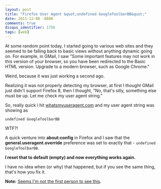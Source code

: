 ```yaml
---
layout: post
title: "Firefox User Agent &quot;undefined GoogleToolbarBB&quot;"
date: 2011-12-08 -0800
comments: true
disqus_identifier: 1756
tags: [web]
---
```

At some random point today, I started going to various web sites and
they seemed to be falling back to basic views without anything dynamic
going on. For example, in GMail, I saw "Some important features may not
work in this version of your browser, so you have been redirected to the
Basic HTML version. Upgrade to a modern browser, such as Google Chrome."

Weird, because it was just working a second ago.

Realizing it was not properly detecting my browser, at first I thought
GMail just didn't support Firefox 8, then I thought, "No, that's silly,
something else must be up. Let me check my user agent string."

So, really quick I hit
[whatsmyuseragent.com](http://whatsmyuseragent.com/) and my user agent
string was showing as

`undefined GoogleToolbarBB`

WTF?!

A quick venture into **about:config** in Firefox and I saw that the
**general.useragent.override** preference was set to exactly that -
`undefined GoogleToolbarBB`.

**I reset that to default (empty) and now everything works again.**

I have no idea when (or why) that happened, but if you see the same
thing, that's how you fix it.

**Note:** [Seems I'm not the first person to see
this](http://support.mozilla.com/en-US/questions/900917).

